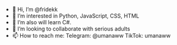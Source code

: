 - 👋 Hi, I’m @fridekk
- 👀 I’m interested in Python, JavaScript, CSS, HTML
- 🌱 I’m also will learn C#.
- 💞️ I’m looking to collaborate with  serious adults
- 📫 How to reach me: Telegram: @umanaww TikTok: umanaww


